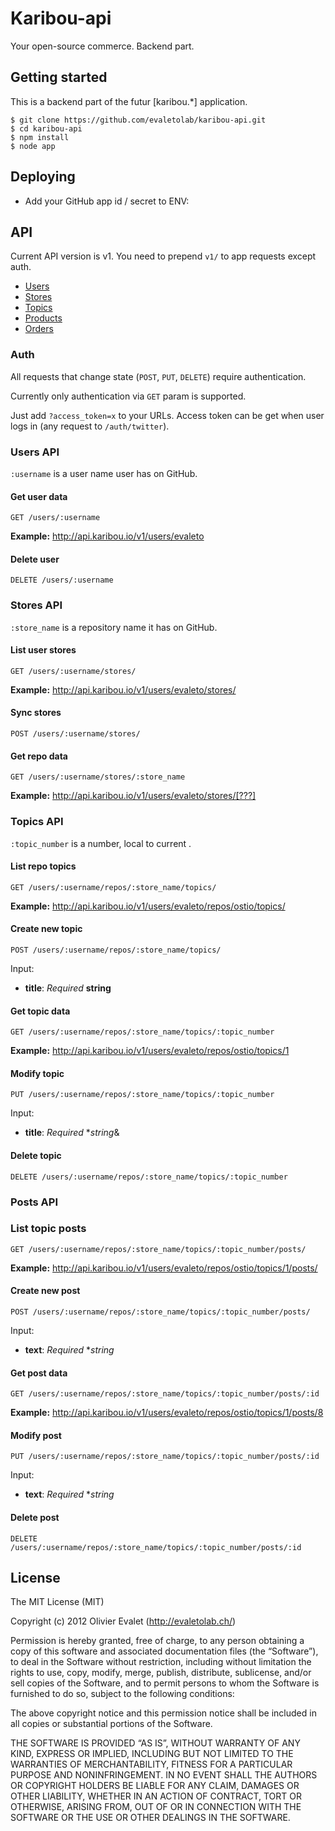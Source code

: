 # Karibou-api
Your open-source commerce. Backend part.

## Getting started
This is a backend part of the futur [karibou.*] application.

    $ git clone https://github.com/evaletolab/karibou-api.git
    $ cd karibou-api
    $ npm install
    $ node app


## Deploying
* Add your GitHub app id / secret to ENV:



## API
Current API version is v1. You need to prepend `v1/` to app requests except auth.

* [Users](#users-api)
* [Stores](#stores-api)
* [Topics](#topics-api)
* [Products](#products-api)
* [Orders](#order-api)

### Auth
All requests that change state (`POST`, `PUT`, `DELETE`) require authentication.

Currently only authentication via `GET` param is supported.

Just add `?access_token=x` to your URLs. Access token can be get when user
logs in (any request to `/auth/twitter`).

### Users API
`:username` is a user name user has on GitHub.

#### Get user data
`GET /users/:username`

**Example:** http://api.karibou.io/v1/users/evaleto

#### Delete user
`DELETE /users/:username`

### Stores API
`:store_name` is a repository name it has on GitHub.

#### List user stores
`GET /users/:username/stores/`

**Example:** http://api.karibou.io/v1/users/evaleto/stores/

#### Sync stores 
`POST /users/:username/stores/`

#### Get repo data
`GET /users/:username/stores/:store_name`

**Example:** http://api.karibou.io/v1/users/evaleto/stores/[???]

### Topics API
`:topic_number` is a number, local to current .

#### List repo topics
`GET /users/:username/repos/:store_name/topics/`

**Example:** http://api.karibou.io/v1/users/evaleto/repos/ostio/topics/

#### Create new topic
`POST /users/:username/repos/:store_name/topics/`

Input:

* **title**: *Required* **string**

#### Get topic data
`GET /users/:username/repos/:store_name/topics/:topic_number`

**Example:** http://api.karibou.io/v1/users/evaleto/repos/ostio/topics/1

#### Modify topic
`PUT /users/:username/repos/:store_name/topics/:topic_number`

Input:

* **title**: *Required* **string*&

#### Delete topic
`DELETE /users/:username/repos/:store_name/topics/:topic_number`

### Posts API
### List topic posts
`GET /users/:username/repos/:store_name/topics/:topic_number/posts/`

**Example:** http://api.karibou.io/v1/users/evaleto/repos/ostio/topics/1/posts/

#### Create new post
`POST /users/:username/repos/:store_name/topics/:topic_number/posts/`

Input:

* **text**: *Required* **string*

#### Get post data
`GET /users/:username/repos/:store_name/topics/:topic_number/posts/:id`

**Example:** http://api.karibou.io/v1/users/evaleto/repos/ostio/topics/1/posts/8

#### Modify post
`PUT /users/:username/repos/:store_name/topics/:topic_number/posts/:id`

Input:

* **text**: *Required* **string*

#### Delete post
`DELETE /users/:username/repos/:store_name/topics/:topic_number/posts/:id`

## License
The MIT License (MIT)

Copyright (c) 2012 Olivier Evalet (http://evaletolab.ch/)

Permission is hereby granted, free of charge, to any person obtaining a copy
of this software and associated documentation files (the “Software”), to deal
in the Software without restriction, including without limitation the rights
to use, copy, modify, merge, publish, distribute, sublicense, and/or sell
copies of the Software, and to permit persons to whom the Software is
furnished to do so, subject to the following conditions:

The above copyright notice and this permission notice shall be included in
all copies or substantial portions of the Software.

THE SOFTWARE IS PROVIDED “AS IS”, WITHOUT WARRANTY OF ANY KIND, EXPRESS OR
IMPLIED, INCLUDING BUT NOT LIMITED TO THE WARRANTIES OF MERCHANTABILITY,
FITNESS FOR A PARTICULAR PURPOSE AND NONINFRINGEMENT. IN NO EVENT SHALL THE
AUTHORS OR COPYRIGHT HOLDERS BE LIABLE FOR ANY CLAIM, DAMAGES OR OTHER
LIABILITY, WHETHER IN AN ACTION OF CONTRACT, TORT OR OTHERWISE, ARISING FROM,
OUT OF OR IN CONNECTION WITH THE SOFTWARE OR THE USE OR OTHER DEALINGS IN
THE SOFTWARE.
